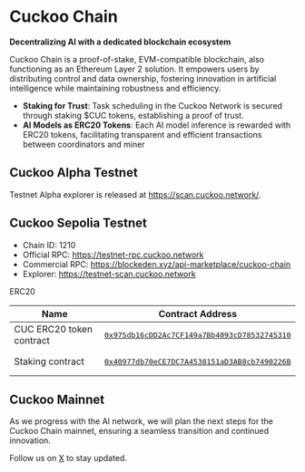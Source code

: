 # Cuckoo Chain

**Decentralizing AI with a dedicated blockchain ecosystem**

Cuckoo Chain is a proof-of-stake, EVM-compatible blockchain, also functioning as an Ethereum Layer 2 solution. It empowers users by distributing control and data ownership, fostering innovation in artificial intelligence while maintaining robustness and efficiency.


- **Staking for Trust**: Task scheduling in the Cuckoo Network is secured through staking $CUC tokens, establishing a proof of trust.
- **AI Models as ERC20 Tokens**: Each AI model inference is rewarded with ERC20 tokens, facilitating transparent and efficient transactions between coordinators and miner


## Cuckoo Alpha Testnet

Testnet Alpha explorer is released at https://scan.cuckoo.network/.


## Cuckoo Sepolia Testnet

* Chain ID: 1210
* Official RPC: https://testnet-rpc.cuckoo.network
* Commercial RPC: https://blockeden.xyz/api-marketplace/cuckoo-chain
* Explorer: https://testnet-scan.cuckoo.network

ERC20

| Name                     | Contract Address                                                                                                                                |
|--------------------------|-------------------------------------------------------------------------------------------------------------------------------------------------|
| CUC ERC20 token contract | <pre>[0x975db16cDD2Ac7CF149a7Bb4093cD78532745310](https://testnet-scan.cuckoo.network/token/0x975db16cDD2Ac7CF149a7Bb4093cD78532745310/)</pre>  |
| Staking contract         | <pre>[0x40977db70eCE7DC7A4538151aD3AB8cb7490226B](https://testnet-scan.cuckoo.network/address/0x40977db70eCE7DC7A4538151aD3AB8cb7490226B)</pre> |

## Cuckoo Mainnet

As we progress with the AI network, we will plan the next steps for the Cuckoo Chain mainnet, ensuring a seamless transition and continued innovation.

Follow us on [X](https://cuckoo.network/x) to stay updated.
